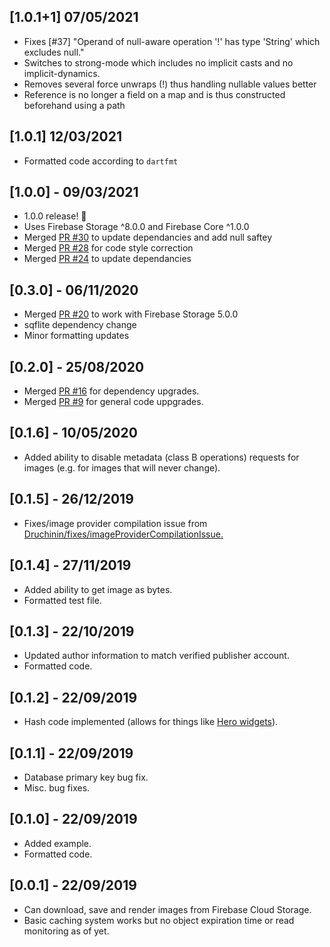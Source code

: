 ## [1.0.1+1] 07/05/2021
* Fixes [#37] "Operand of null-aware operation '!' has type 'String' which excludes null."
* Switches to strong-mode which includes no implicit casts and no implicit-dynamics.
* Removes several force unwraps (!) thus handling nullable values better
* Reference is no longer a field on a map and is thus constructed beforehand using a path

## [1.0.1] 12/03/2021
* Formatted code according to `dartfmt`

## [1.0.0] - 09/03/2021
* 1.0.0 release! 🥳
* Uses Firebase Storage ^8.0.0 and Firebase Core ^1.0.0
* Merged [PR #30](https://github.com/mattreid1/firebase_image/pull/30) to update dependancies and add null saftey
* Merged [PR #28](https://github.com/mattreid1/firebase_image/pull/28) for code style correction
* Merged [PR #24](https://github.com/mattreid1/firebase_image/pull/24) to update dependancies

## [0.3.0] - 06/11/2020
* Merged [PR #20](https://github.com/mattreid1/firebase_image/pull/20) to work with Firebase Storage 5.0.0
* sqflite dependency change
* Minor formatting updates

## [0.2.0] - 25/08/2020
* Merged [PR #16](https://github.com/mattreid1/firebase_image/pull/16) for dependency upgrades.
* Merged [PR #9](https://github.com/mattreid1/firebase_image/pull/9) for general code uppgrades.

## [0.1.6] - 10/05/2020
* Added ability to disable metadata (class B operations) requests for images (e.g. for images that will never change).

## [0.1.5] - 26/12/2019
* Fixes/image provider compilation issue from [Druchinin/fixes/imageProviderCompilationIssue.](https://github.com/mattreid1/firebase_image/pull/3)

## [0.1.4] - 27/11/2019
* Added ability to get image as bytes.
* Formatted test file.

## [0.1.3] - 22/10/2019
* Updated author information to match verified publisher account.
* Formatted code.

## [0.1.2] - 22/09/2019
* Hash code implemented (allows for things like [Hero widgets](https://flutter.dev/docs/development/ui/animations/hero-animations)).

## [0.1.1] - 22/09/2019
* Database primary key bug fix.
* Misc. bug fixes.

## [0.1.0] - 22/09/2019
* Added example.
* Formatted code.

## [0.0.1] - 22/09/2019
* Can download, save and render images from Firebase Cloud Storage.
* Basic caching system works but no object expiration time or read monitoring as of yet.